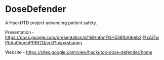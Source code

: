 # DoseDefender
A HackUTD project advancing patient safety.


Presentation - https://docs.google.com/presentation/d/1klHn6mFNH538fbA8reb2jFtxAi7wPbAu0huebPf9H2Q/edit?usp=sharing


Website - https://sites.google.com/view/hackutdx-dose-defender/home
